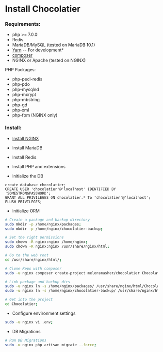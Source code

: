 # Install Chocolatier

### Requirements:

- php >= 7.0.0
- Redis
- MariaDB/MySQL (tested on MariaDB 10.1)
- [Yarn](https://yarnpkg.com/) -- For development*
- [composer](https://getcomposer.org/)
- NGINX or Apache (tested on NGINX)

PHP Packages:

- php-pecl-redis
- php-pdo
- php-mysqlnd
- php-mcrypt
- php-mbstring
- php-gd
- php-xml
- php-fpm (NGINX only)

### Install:

* [Install NGINX](https://github.com/MelonSmasher/NginxInstaller)

* Install MariaDB

* Install Redis

* Install PHP and extensions

* Initialize the DB

```mysql
create database chocolatier;
CREATE USER 'chocolatier'@'localhost' IDENTIFIED BY 'SOMESTRONGPASSWORD';
GRANT ALL PRIVILEGES ON chocolatier.* To 'chocolatier'@'localhost';
FLUSH PRIVILEGES;
```

* Initialize ORM

```bash
# Create a package and backup directory
sudo mkdir -p /home/nginx/packages;
sudo mkdir -p /home/nginx/chocolatier-backup;

# Set the right permissions
sudo chown -R nginx:nginx /home/nginx;
sudo chown -R nginx:nginx /usr/share/nginx/html;

# Go to the web root
cd /usr/share/nginx/html/;

# Clone Repo with composer
sudo -u nginx composer create-project melonsmasher/chocolatier Chocolatier --keep-vcs;

# Link package and backup dirs
sudo -u nginx ln -s /home/nginx/packages/ /usr/share/nginx/html/Chocolatier/storage/app/packages;
sudo -u nginx ln -s /home/nginx/chocolatier-backup/ /usr/share/nginx/html/Chocolatier/storage/app/chocolatier-backup;

# Get into the project
cd Chocolatier;
```

* Configure environment settings

```bash
sudo -u nginx vi .env;
```

* DB Migrations

```bash
# Run DB Migrations
sudo -u nginx php artisan migrate --force;
```